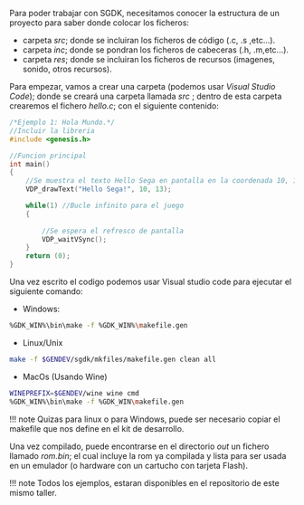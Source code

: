 
Para poder trabajar con SGDK, necesitamos conocer la estructura de un proyecto para saber donde colocar los ficheros:

* carpeta _src_; donde se incluiran los ficheros de código (.c, .s ,etc...).
* carpeta _inc_; donde se pondran los ficheros de cabeceras (.h, .m,etc...).
* carpeta _res_; donde se incluiran los ficheros de recursos (imagenes, sonido, otros recursos).

Para empezar, vamos a crear una carpeta (podemos usar _Visual Studio Code_); donde se creará una carpeta llamada _src_ ; dentro de esta carpeta crearemos el fichero _hello.c_; con el siguiente contenido:

```c
/*Ejemplo 1: Hola Mundo.*/
//Incluir la libreria
#include <genesis.h> 

//Funcion principal
int main()
{
    //Se muestra el texto Hello Sega en pantalla en la coordenada 10, 13 (esta en tiles no en pixels).
	VDP_drawText("Hello Sega!", 10, 13); 

	while(1) //Bucle infinito para el juego
	{
		
		//Se espera el refresco de pantalla
		VDP_waitVSync();
	}
	return (0);
}
```

Una vez escrito el codigo podemos usar Visual studio code para ejecutar el siguiente comando:

* Windows:

```bash
%GDK_WIN%\bin\make -f %GDK_WIN%\makefile.gen
```

* Linux/Unix

```bash
make -f $GENDEV/sgdk/mkfiles/makefile.gen clean all
```

* MacOs (Usando Wine)

```bash
WINEPREFIX=$GENDEV/wine wine cmd
%GDK_WIN%\bin\make -f %GDK_WIN\makefile.gen
```

!!! note
    Quizas para linux o para Windows, puede ser necesario copiar el makefile que nos define en el kit de desarrollo.

Una vez compilado, puede encontrarse en el directorio _out_ un fichero llamado _rom.bin_; el cual incluye la rom ya compìlada y lista para ser usada en un emulador (o hardware con un cartucho con tarjeta Flash).

!!! note
	Todos los ejemplos, estaran disponibles en el repositorio de este mismo taller.